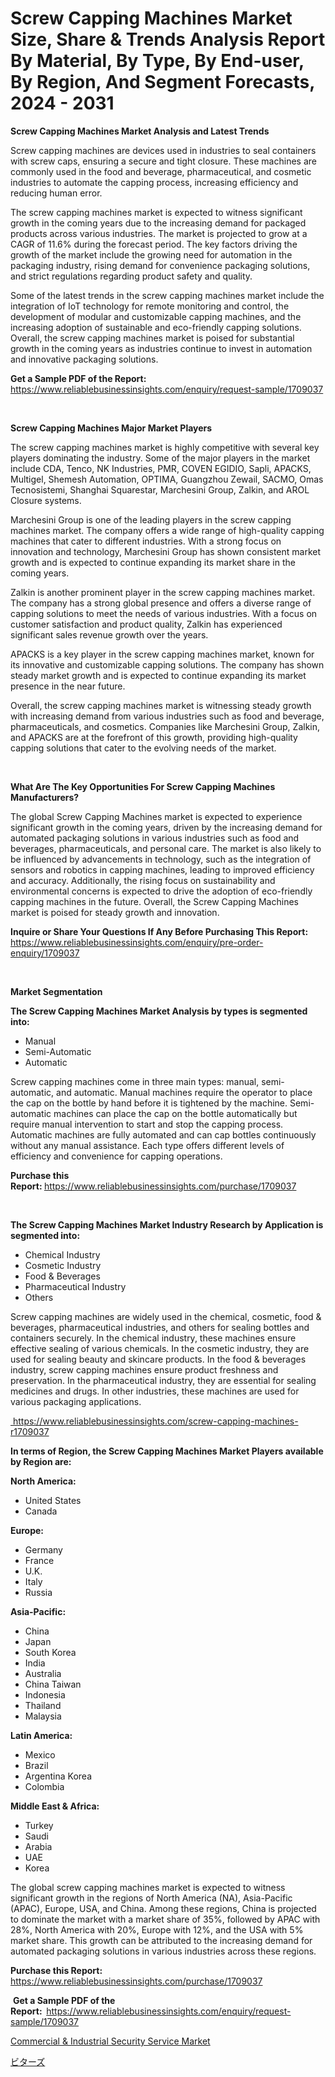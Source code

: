 <p><h1>Screw Capping Machines Market Size, Share & Trends Analysis Report By Material, By Type, By End-user, By Region, And Segment Forecasts, 2024 - 2031</h1></p><p><strong>Screw Capping Machines Market Analysis and Latest Trends</strong></p>
<p><p>Screw capping machines are devices used in industries to seal containers with screw caps, ensuring a secure and tight closure. These machines are commonly used in the food and beverage, pharmaceutical, and cosmetic industries to automate the capping process, increasing efficiency and reducing human error.</p><p>The screw capping machines market is expected to witness significant growth in the coming years due to the increasing demand for packaged products across various industries. The market is projected to grow at a CAGR of 11.6% during the forecast period. The key factors driving the growth of the market include the growing need for automation in the packaging industry, rising demand for convenience packaging solutions, and strict regulations regarding product safety and quality.</p><p>Some of the latest trends in the screw capping machines market include the integration of IoT technology for remote monitoring and control, the development of modular and customizable capping machines, and the increasing adoption of sustainable and eco-friendly capping solutions. Overall, the screw capping machines market is poised for substantial growth in the coming years as industries continue to invest in automation and innovative packaging solutions.</p></p>
<p><strong>Get a Sample PDF of the Report:&nbsp;</strong> <a href="https://www.reliablebusinessinsights.com/enquiry/request-sample/1709037">https://www.reliablebusinessinsights.com/enquiry/request-sample/1709037</a></p>
<p>&nbsp;</p>
<p><strong>Screw Capping Machines Major Market Players</strong></p>
<p><p>The screw capping machines market is highly competitive with several key players dominating the industry. Some of the major players in the market include CDA, Tenco, NK Industries, PMR, COVEN EGIDIO, Sapli, APACKS, Multigel, Shemesh Automation, OPTIMA, Guangzhou Zewail, SACMO, Omas Tecnosistemi, Shanghai Squarestar, Marchesini Group, Zalkin, and AROL Closure systems.</p><p>Marchesini Group is one of the leading players in the screw capping machines market. The company offers a wide range of high-quality capping machines that cater to different industries. With a strong focus on innovation and technology, Marchesini Group has shown consistent market growth and is expected to continue expanding its market share in the coming years.</p><p>Zalkin is another prominent player in the screw capping machines market. The company has a strong global presence and offers a diverse range of capping solutions to meet the needs of various industries. With a focus on customer satisfaction and product quality, Zalkin has experienced significant sales revenue growth over the years.</p><p>APACKS is a key player in the screw capping machines market, known for its innovative and customizable capping solutions. The company has shown steady market growth and is expected to continue expanding its market presence in the near future.</p><p>Overall, the screw capping machines market is witnessing steady growth with increasing demand from various industries such as food and beverage, pharmaceuticals, and cosmetics. Companies like Marchesini Group, Zalkin, and APACKS are at the forefront of this growth, providing high-quality capping solutions that cater to the evolving needs of the market.</p></p>
<p>&nbsp;</p>
<p><strong>What Are The Key Opportunities For Screw Capping Machines Manufacturers?</strong></p>
<p><p>The global Screw Capping Machines market is expected to experience significant growth in the coming years, driven by the increasing demand for automated packaging solutions in various industries such as food and beverages, pharmaceuticals, and personal care. The market is also likely to be influenced by advancements in technology, such as the integration of sensors and robotics in capping machines, leading to improved efficiency and accuracy. Additionally, the rising focus on sustainability and environmental concerns is expected to drive the adoption of eco-friendly capping machines in the future. Overall, the Screw Capping Machines market is poised for steady growth and innovation.</p></p>
<p><strong>Inquire or Share Your Questions If Any Before Purchasing This Report:</strong> <a href="https://www.reliablebusinessinsights.com/enquiry/pre-order-enquiry/1709037">https://www.reliablebusinessinsights.com/enquiry/pre-order-enquiry/1709037</a></p>
<p>&nbsp;</p>
<p><strong>Market Segmentation</strong></p>
<p><strong>The Screw Capping Machines Market Analysis by types is segmented into:</strong></p>
<p><ul><li>Manual</li><li>Semi-Automatic</li><li>Automatic</li></ul></p>
<p><p>Screw capping machines come in three main types: manual, semi-automatic, and automatic. Manual machines require the operator to place the cap on the bottle by hand before it is tightened by the machine. Semi-automatic machines can place the cap on the bottle automatically but require manual intervention to start and stop the capping process. Automatic machines are fully automated and can cap bottles continuously without any manual assistance. Each type offers different levels of efficiency and convenience for capping operations.</p></p>
<p><strong>Purchase this Report:&nbsp;</strong><a href="https://www.reliablebusinessinsights.com/purchase/1709037">https://www.reliablebusinessinsights.com/purchase/1709037</a></p>
<p>&nbsp;</p>
<p><strong>The Screw Capping Machines Market Industry Research by Application is segmented into:</strong></p>
<p><ul><li>Chemical Industry</li><li>Cosmetic Industry</li><li>Food & Beverages</li><li>Pharmaceutical Industry</li><li>Others</li></ul></p>
<p><p>Screw capping machines are widely used in the chemical, cosmetic, food & beverages, pharmaceutical industries, and others for sealing bottles and containers securely. In the chemical industry, these machines ensure effective sealing of various chemicals. In the cosmetic industry, they are used for sealing beauty and skincare products. In the food & beverages industry, screw capping machines ensure product freshness and preservation. In the pharmaceutical industry, they are essential for sealing medicines and drugs. In other industries, these machines are used for various packaging applications.</p></p>
<p><a href="https://www.reliablebusinessinsights.com/screw-capping-machines-r1709037">&nbsp;https://www.reliablebusinessinsights.com/screw-capping-machines-r1709037</a></p>
<p><strong>In terms of Region, the Screw Capping Machines Market Players available by Region are:</strong></p>
<p>
    <p> <strong> North America: </strong>
        <ul>
            <li>United States</li>
            <li>Canada</li>
        </ul>
        </p> 
    <p> <strong> Europe: </strong>
        <ul>
            <li>Germany</li>
            <li>France</li>
            <li>U.K.</li>
            <li>Italy</li>
            <li>Russia</li>
        </ul>
        </p> 
    <p> <strong> Asia-Pacific: </strong>
        <ul>
            <li>China</li>
            <li>Japan</li>
            <li>South Korea</li>
            <li>India</li>
            <li>Australia</li>
            <li>China Taiwan</li>
            <li>Indonesia</li>
            <li>Thailand</li>
            <li>Malaysia</li>
        </ul>
        </p> 
    <p> <strong> Latin America: </strong>
        <ul>
            <li>Mexico</li>
            <li>Brazil</li>
            <li>Argentina Korea</li>
            <li>Colombia</li>
        </ul>
        </p> 
    <p> <strong> Middle East & Africa: </strong>
        <ul>
            <li>Turkey</li>
            <li>Saudi</li>
            <li>Arabia</li>
            <li>UAE</li>
            <li>Korea</li>
        </ul>
    </p>
    </p>
<p><p>The global screw capping machines market is expected to witness significant growth in the regions of North America (NA), Asia-Pacific (APAC), Europe, USA, and China. Among these regions, China is projected to dominate the market with a market share of 35%, followed by APAC with 28%, North America with 20%, Europe with 12%, and the USA with 5% market share. This growth can be attributed to the increasing demand for automated packaging solutions in various industries across these regions.</p></p>
<p><strong>Purchase this Report: </strong><a href="https://www.reliablebusinessinsights.com/purchase/1709037">https://www.reliablebusinessinsights.com/purchase/1709037</a></p>
<p>&nbsp;<strong>Get a Sample PDF of the Report:&nbsp;&nbsp;</strong><a href="https://www.reliablebusinessinsights.com/enquiry/request-sample/1709037">https://www.reliablebusinessinsights.com/enquiry/request-sample/1709037</a></p>
<p><strong></strong></p>
<p><p><a href="https://issuu.com/reportprime-2/docs/commercial-industrial-security-service-market-size">Commercial & Industrial Security Service Market</a></p><p><a href="https://github.com/nxboeu02965442/Market-Research-Report-List-3/blob/main/7581179184833.md">ビターズ</a></p></p>